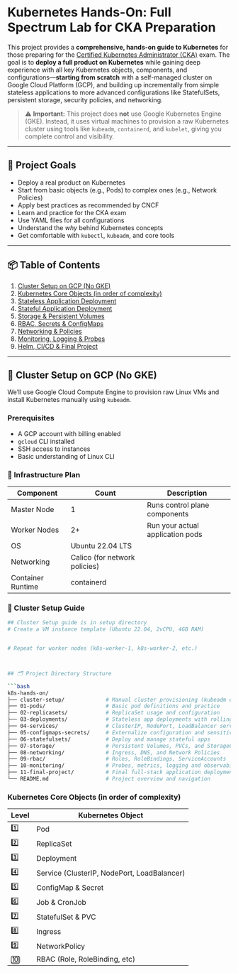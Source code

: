 # Kubernetes Hands-On: Full Spectrum Lab for CKA Preparation

This project provides a **comprehensive, hands-on guide to Kubernetes** for those preparing for the [Certified Kubernetes Administrator (CKA)](https://www.cncf.io/certification/cka/) exam. The goal is to **deploy a full product on Kubernetes** while gaining deep experience with all key Kubernetes objects, components, and configurations—**starting from scratch** with a self-managed cluster on Google Cloud Platform (GCP), and building up incrementally from simple stateless applications to more advanced configurations like StatefulSets, persistent storage, security policies, and networking.

> ⚠️ **Important:** This project does **not** use Google Kubernetes Engine (GKE). Instead, it uses virtual machines to provision a raw Kubernetes cluster using tools like `kubeadm`, `containerd`, and `kubelet`, giving you complete control and visibility.

---

## 🧠 Project Goals

- Deploy a real product on Kubernetes
- Start from basic objects (e.g., Pods) to complex ones (e.g., Network Policies)
- Apply best practices as recommended by CNCF
- Learn and practice for the CKA exam
- Use YAML files for all configurations
- Understand the _why_ behind Kubernetes concepts
- Get comfortable with `kubectl`, `kubeadm`, and core tools

---

## 📦 Table of Contents

1. [Cluster Setup on GCP (No GKE)](#-cluster-setup-on-gcp-no-gke)
2. [Kubernetes Core Objects (in order of complexity)](#-kubernetes-core-objects-in-order-of-complexity)
3. [Stateless Application Deployment](#-stateless-application-deployment)
4. [Stateful Application Deployment](#-stateful-application-deployment)
5. [Storage & Persistent Volumes](#-storage--persistent-volumes)
6. [RBAC, Secrets & ConfigMaps](#-rbac-secrets--configmaps)
7. [Networking & Policies](#-networking--policies)
8. [Monitoring, Logging & Probes](#-monitoring-logging--probes)
9. [Helm, CI/CD & Final Project](#-helm-cicd--final-project)

---

## 🔧 Cluster Setup on GCP (No GKE)

We’ll use Google Cloud Compute Engine to provision raw Linux VMs and install Kubernetes manually using `kubeadm`.

### Prerequisites

- A GCP account with billing enabled
- `gcloud` CLI installed
- SSH access to instances
- Basic understanding of Linux CLI

### 🧱 Infrastructure Plan

| Component         | Count                         | Description                      |
| ----------------- | ----------------------------- | -------------------------------- |
| Master Node       | 1                             | Runs control plane components    |
| Worker Nodes      | 2+                            | Run your actual application pods |
| OS                | Ubuntu 22.04 LTS              |
| Networking        | Calico (for network policies) |
| Container Runtime | containerd                    |

### 📜 Cluster Setup Guide

````bash
## Cluster Setup guide is in setup directory
# Create a VM instance template (Ubuntu 22.04, 2vCPU, 4GB RAM)


# Repeat for worker nodes (k8s-worker-1, k8s-worker-2, etc.)



## 🗂️ Project Directory Structure

```bash
k8s-hands-on/
├── cluster-setup/             # Manual cluster provisioning (kubeadm on GCP)
├── 01-pods/                   # Basic pod definitions and practice
├── 02-replicasets/            # ReplicaSet usage and configuration
├── 03-deployments/            # Stateless app deployments with rolling updates
├── 04-services/               # ClusterIP, NodePort, LoadBalancer services
├── 05-configmaps-secrets/     # Externalize configuration and sensitive data
├── 06-statefulsets/           # Deploy and manage stateful apps
├── 07-storage/                # Persistent Volumes, PVCs, and StorageClasses
├── 08-networking/             # Ingress, DNS, and Network Policies
├── 09-rbac/                   # Roles, RoleBindings, ServiceAccounts
├── 10-monitoring/             # Probes, metrics, logging and observability
├── 11-final-project/          # Final full-stack application deployment
└── README.md                  # Project overview and navigation
````

### Kubernetes Core Objects (in order of complexity)

| Level | Kubernetes Object                           |
| ----- | ------------------------------------------- |
| 1️⃣    | Pod                                         |
| 2️⃣    | ReplicaSet                                  |
| 3️⃣    | Deployment                                  |
| 4️⃣    | Service (ClusterIP, NodePort, LoadBalancer) |
| 5️⃣    | ConfigMap & Secret                          |
| 6️⃣    | Job & CronJob                               |
| 7️⃣    | StatefulSet & PVC                           |
| 8️⃣    | Ingress                                     |
| 9️⃣    | NetworkPolicy                               |
| 🔟    | RBAC (Role, RoleBinding, etc)               |
